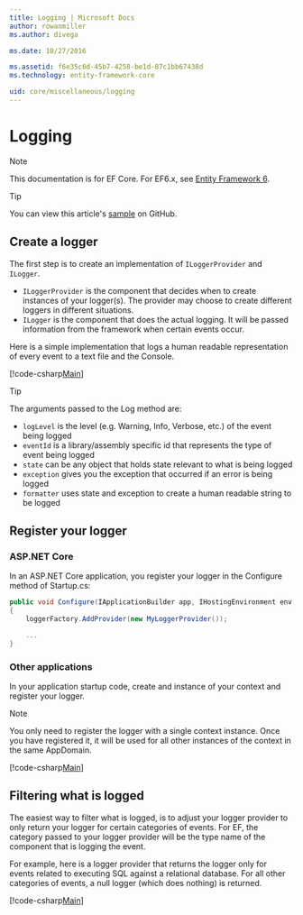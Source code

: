 ```yaml
---
title: Logging | Microsoft Docs
author: rowanmiller
ms.author: divega

ms.date: 10/27/2016

ms.assetid: f6e35c6d-45b7-4258-be1d-87c1bb67438d
ms.technology: entity-framework-core

uid: core/miscellaneous/logging
---
```

# Logging

> [!NOTE]
> This documentation is for EF Core. For EF6.x, see [Entity Framework 6](../../ef6/index.md).

> [!TIP]
> You can view this article's [sample](https://github.com/aspnet/EntityFramework.Docs/tree/master/samples/core/Miscellaneous/Logging) on GitHub.

## Create a logger

The first step is to create an implementation of `ILoggerProvider` and `ILogger`.
 * `ILoggerProvider` is the component that decides when to create instances of your logger(s). The provider may choose to create different loggers in different situations.
 * `ILogger` is the component that does the actual logging. It will be passed information from the framework when certain events occur.

Here is a simple implementation that logs a human readable representation of every event to a text file and the Console.

[!code-csharp[Main](../../../samples/core/Miscellaneous/Logging/Logging/MyLoggerProvider.cs)]

> [!TIP]
>The arguments passed to the Log method are:
> * `logLevel` is the level (e.g. Warning, Info, Verbose, etc.) of the event being logged
> * `eventId` is a library/assembly specific id that represents the type of event being logged
> * `state` can be any object that holds state relevant to what is being logged
> * `exception` gives you the exception that occurred if an error is being logged
> * `formatter` uses state and exception to create a human readable string to be logged

## Register your logger

### ASP.NET Core

In an ASP.NET Core application, you register your logger in the Configure method of Startup.cs:

```c#
public void Configure(IApplicationBuilder app, IHostingEnvironment env, ILoggerFactory loggerFactory)
{
    loggerFactory.AddProvider(new MyLoggerProvider());

    ...
}
```

### Other applications

In your application startup code, create and instance of your context and register your logger.

> [!NOTE]
> You only need to register the logger with a single context instance. Once you have registered it, it will be used for all other instances of the context in the same AppDomain.

[!code-csharp[Main](../../../samples/core/Miscellaneous/Logging/Logging.ConsoleApp/Program.cs#Sample)]

## Filtering what is logged

The easiest way to filter what is logged, is to adjust your logger provider to only return your logger for certain categories of events. For EF, the category passed to your logger provider will be the type name of the component that is logging the event.

For example, here is a logger provider that returns the logger only for events related to executing SQL against a relational database. For all other categories of events, a null logger (which does nothing) is returned.

[!code-csharp[Main](../../../samples/core/Miscellaneous/Logging/Logging/MyFilteredLoggerProvider.cs)]

